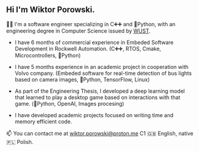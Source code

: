 
## Hi I'm Wiktor Porowski.

👨‍💻 I'm a software engineer specializing in C➕➕ and 🐍Python, with an engineering degree in Computer Science issued by [WUST](https://pwr.edu.pl/en/).

- I have 6 months of commercial experience in Embeded Software Development in Rockwell Automation. (C➕➕, RTOS, Cmake, Microcontrollers,  🐍Python)
  
- I have 5 months experience in an academic project in cooperation with Volvo company. (Embeded software for real-time detection of bus lights based on camera images, 🐍Python, TensorFlow, Linux)

- As part of the Engineering Thesis, I developed a deep learning model that learned to play a desktop game based on interactions with that game. (🐍Python, OpenAI, Images procesing)

- I have developed academic projects focused on writing time and memory efficient code.

📫 You can contact me at wiktor.porowski@proton.me C1 🇬🇧 English, native 🇵🇱 Polish.


<!---
wikorp/wikorp is a ✨ special ✨ repository because its `README.md` (this file) appears on your GitHub profile.
You can click the Preview link to take a look at your changes.
--->
